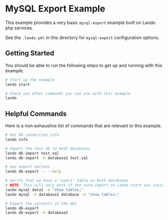 MySQL Export Example
====================

This example provides a very basic `mysql-export` example built on Lando php services.

See the `.lando.yml` in this directory for `mysql-export` configuration options.

Getting Started
---------------

You should be able to run the following steps to get up and running with this example.

```bash
# Start up the example
lando start

# Check out other commands you can use with this example
lando
```

Helpful Commands
----------------

Here is a non-exhaustive list of commands that are relevant to this example.

```bash
# Get DB connection info
lando info

# Import the test db to both databases
lando db-import test.sql
lando db-import -h database2 test.sql

# See export options
lando db-export -- --help

# Verify that we have a 'users' table on both databases
# NOTE: This will only work if the auto-import on Lando start was successful
lando mysql data1 -e "show tables;"
lando mysql -h database2 database -e "show tables;"

# Export the contents of the dbs
lando db-export
lando db-export -h database2
```
